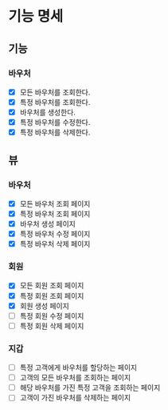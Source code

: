 # 기능 명세

## 기능
### 바우처
- [x] 모든 바우처를 조회한다.
- [x] 특정 바우처를 조회한다.
- [x] 바우처를 생성한다.
- [x] 특정 바우처를 수정한다.
- [x] 특정 바우처를 삭제한다.

## 뷰
### 바우처
- [x] 모든 바우처 조회 페이지
- [x] 특정 바우처 조회 페이지
- [x] 바우처 생성 페이지
- [x] 특정 바우처 수정 페이지
- [x] 특정 바우처 삭제 페이지
### 회원
- [x] 모든 회원 조회 페이지
- [x] 특정 회원 조회 페이지
- [x] 회원 생성 페이지
- [ ] 특정 회원 수정 페이지
- [ ] 특정 회원 삭제 페이지
### 지갑
- [ ] 특정 고객에게 바우처를 할당하는 페이지
- [ ] 고객의 모든 바우처를 조회하는 페이지
- [ ] 해당 바우처를 가진 특정 고객을 조회하는 페이지
- [ ] 고객이 가진 바우처를 삭제하는 페이지
